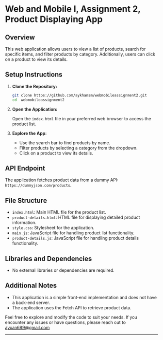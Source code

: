 

# Web and Mobile I, Assignment 2, Product Displaying App

## Overview

This web application allows users to view a list of products, search for specific items, and filter products by category. Additionally, users can click on a product to view its details.

## Setup Instructions

1. **Clone the Repository:**

    ```bash
    git clone https://github.com/aykhansm/webmobileassignment2.git
    cd  webmobileassignment2
    ```

2. **Open the Application:**

    Open the `index.html` file in your preferred web browser to access the product list.

3. **Explore the App:**

    - Use the search bar to find products by name.
    - Filter products by selecting a category from the dropdown.
    - Click on a product to view its details.

## API Endpoint

The application fetches product data from a dummy API: `https://dummyjson.com/products`.

## File Structure

- `index.html`: Main HTML file for the product list.
- `product-details.html`: HTML file for displaying detailed product information.
- `style.css`: Stylesheet for the application.
- `main.js`: JavaScript file for handling product list functionality.
- `product-details.js`: JavaScript file for handling product details functionality.

## Libraries and Dependencies

- No external libraries or dependencies are required.

## Additional Notes

- This application is a simple front-end implementation and does not have a back-end server.
- The application uses the Fetch API to retrieve product data.

Feel free to explore and modify the code to suit your needs. If you encounter any issues or have questions, please reach out to ayxan689@gmail.com

---
